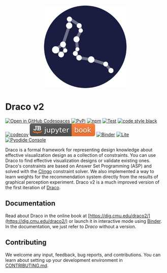 <p align="center">
   <a href="https://github.com/cmudig/draco2">
      <picture>
         <source media="(prefers-color-scheme: dark)" srcset="https://github.com/cmudig/draco2/raw/main/docs/logo-light.png">
         <source media="(prefers-color-scheme: light)" srcset="https://github.com/cmudig/draco2/raw/main/docs/logo-dark.png">
         <img alt="The Draco logo. A set of circles connected by lines depicting the draco star constellation." src="https://github.com/cmudig/draco2/raw/main/docs/logo-light.png" width=260>
      </picture>
   </a>
</p>

# Draco v2

[![Open in GitHub Codespaces](https://img.shields.io/badge/launch-Codespaces-blue)](https://github.com/codespaces/new?hide_repo_select=true&ref=main&repo=313704611&machine=standardLinux32gb&devcontainer_path=.devcontainer%2Fdevcontainer.json&location=WestEurope)
[![PyPi](https://img.shields.io/pypi/v/draco.svg)](https://pypi.org/project/draco/)
[![npm](https://img.shields.io/npm/v/draco-pyodide)](https://www.npmjs.com/package/draco-pyodide)
[![Test](https://github.com/cmudig/draco2/actions/workflows/test.yml/badge.svg)](https://github.com/cmudig/draco2/actions/workflows/test.yml)
[![code style black](https://img.shields.io/badge/code%20style-black-000000.svg)](https://github.com/psf/black)
[![codecov](https://codecov.io/gh/cmudig/draco2/branch/main/graph/badge.svg)](https://codecov.io/gh/cmudig/draco2)
[![Jupyter Book Badge](https://raw.githubusercontent.com/executablebooks/jupyter-book/master/docs/images/badge.svg)](https://dig.cmu.edu/draco2)
[![Binder](https://mybinder.org/badge_logo.svg)](https://mybinder.org/v2/gh/cmudig/draco2/HEAD)
[![Lite](https://gist.githubusercontent.com/willeppy/35cdc20a3fc26e393ce76f1df35bcdfc/raw/a7fca1d0a2d62c2b49f60c0217dffbd0fe404471/lite-badge-launch-small.svg)](https://dig.cmu.edu/draco2/jupyterlite)
[![Pyodide Console](https://img.shields.io/badge/🐍%20launch-Pyodide%20Console-yellowgreen)](https://dig.cmu.edu/draco2/jupyterlite/static/pyodide/console.html)

Draco is a formal framework for representing design knowledge about effective visualization design as a collection of
constraints. You can use Draco to find effective visualization designs or validate existing ones. Draco's constraints
are based on Answer Set Programming (ASP) and solved with the [Clingo](https://github.com/potassco/clingo) constraint
solver. We also implemented a way to learn weights for the recommendation system directly from the results of graphical
perception experiment. Draco v2 is a much improved version of the first iteration of
[Draco](https://github.com/uwdata/draco).

## Documentation

Read about Draco in the online book at [https://dig.cmu.edu/draco2/](https://dig.cmu.edu/draco2/) or launch it in
interactive mode using [Binder](https://mybinder.org/v2/gh/cmudig/draco2/HEAD). In the documentation, we just refer to
_Draco_ without a version.

## Contributing

We welcome any input, feedback, bug reports, and contributions. You can learn about setting up your development
environment in [CONTRIBUTING.md](https://github.com/cmudig/draco2/blob/main/CONTRIBUTING.md).
